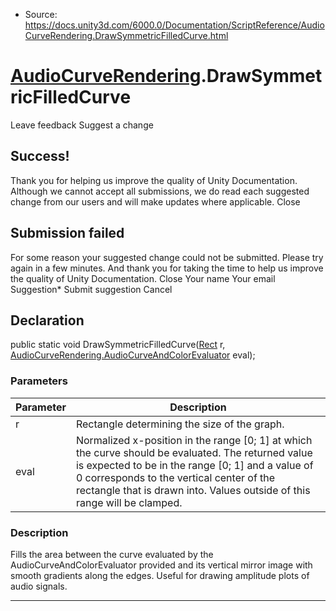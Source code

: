 * Source: https://docs.unity3d.com/6000.0/Documentation/ScriptReference/AudioCurveRendering.DrawSymmetricFilledCurve.html

#  [AudioCurveRendering](https://docs.unity3d.com/6000.0/Documentation/ScriptReference/AudioCurveRendering.html).DrawSymmetricFilledCurve
Leave feedback
Suggest a change
## Success!
Thank you for helping us improve the quality of Unity Documentation. Although we cannot accept all submissions, we do read each suggested change from our users and will make updates where applicable.
Close
## Submission failed
For some reason your suggested change could not be submitted. Please <a>try again</a> in a few minutes. And thank you for taking the time to help us improve the quality of Unity Documentation.
Close
Your name Your email Suggestion* Submit suggestion
Cancel
## Declaration
public static void DrawSymmetricFilledCurve([Rect](https://docs.unity3d.com/6000.0/Documentation/ScriptReference/Rect.html) r, [AudioCurveRendering.AudioCurveAndColorEvaluator](https://docs.unity3d.com/6000.0/Documentation/ScriptReference/AudioCurveRendering.AudioCurveAndColorEvaluator.html) eval); 
### Parameters
Parameter | Description  
---|---  
r | Rectangle determining the size of the graph.  
eval | Normalized x-position in the range [0; 1] at which the curve should be evaluated. The returned value is expected to be in the range [0; 1] and a value of 0 corresponds to the vertical center of the rectangle that is drawn into. Values outside of this range will be clamped.  
### Description
Fills the area between the curve evaluated by the AudioCurveAndColorEvaluator provided and its vertical mirror image with smooth gradients along the edges. Useful for drawing amplitude plots of audio signals.
* * *
